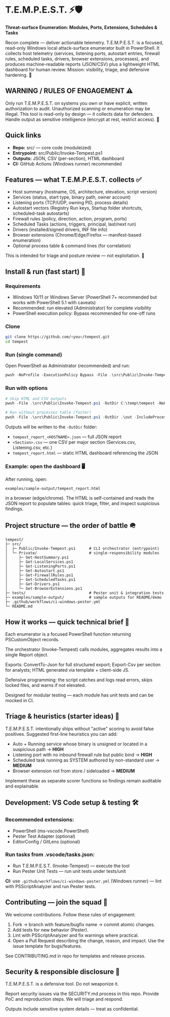# T.E.M.P.E.S.T. ⚡️🛡️

**Threat-surface Enumeration: Modules, Ports, Extensions, Schedules & Tasks**

Recon complete — deliver actionable telemetry. T.E.M.P.E.S.T. is a focused, read-only Windows local attack-surface enumerator built in PowerShell. It collects host telemetry (services, listening ports, autostart entries, firewall rules, scheduled tasks, drivers, browser extensions, processes), and produces machine-readable reports (JSON/CSV) plus a lightweight HTML dashboard for human review. Mission: visibility, triage, and defensive hardening. 🎯

## WARNING / RULES OF ENGAGEMENT ⚠️

Only run T.E.M.P.E.S.T. on systems you own or have explicit, written authorization to audit. Unauthorized scanning or enumeration may be illegal. This tool is read-only by design — it collects data for defenders. Handle output as sensitive intelligence (encrypt at rest, restrict access). 🔐

## Quick links

- **Repo:** src/ — core code (moduleized)
- **Entrypoint:** src/Public/Invoke-Tempest.ps1
- **Outputs:** JSON, CSV (per-section), HTML dashboard
- **CI:** GitHub Actions (Windows runner) recommended

## Features — what T.E.M.P.E.S.T. collects ✅

- Host summary (hostname, OS, architecture, elevation, script version)
- Services (status, start type, binary path, owner account)
- Listening ports (TCP/UDP, owning PID, process details)
- Autostart vectors (Registry Run keys, Startup folder shortcuts, scheduled-task autostarts)
- Firewall rules (policy, direction, action, program, ports)
- Scheduled Tasks (actions, triggers, principal, last/next run)
- Drivers (installed/signed drivers, INF file info)
- Browser extensions (Chrome/Edge/Firefox — manifest-based enumeration)
- Optional process table & command lines (for correlation)

This is intended for triage and posture review — not exploitation. 🧭

## Install & run (fast start) 🏁

### Requirements

- Windows 10/11 or Windows Server (PowerShell 7+ recommended but works with PowerShell 5.1 with caveats)
- Recommended: run elevated (Administrator) for complete visibility
- PowerShell execution policy: Bypass recommended for one-off runs

### Clone

```bash
git clone https://github.com/<you>/tempest.git
cd tempest
```

### Run (single command)

Open PowerShell as Administrator (recommended) and run:

```powershell
pwsh -NoProfile -ExecutionPolicy Bypass -File .\src\Public\Invoke-Tempest.ps1 -OutDir .\examples\sample-output
```

### Run with options

```powershell
# Skip HTML and CSV outputs
pwsh -File .\src\Public\Invoke-Tempest.ps1 -OutDir C:\temp\tempest -NoHtml -NoCsv

# Run without processes table (faster)
pwsh -File .\src\Public\Invoke-Tempest.ps1 -OutDir .\out -IncludeProcesses:$false
```

Outputs will be written to the `-OutDir` folder:

- `tempest_report_<HOSTNAME>.json` — full JSON report
- `<Section>.csv` — one CSV per major section (Services.csv, Listening.csv, etc.)
- `tempest_report.html` — static HTML dashboard referencing the JSON

### Example: open the dashboard 🖥️

After running, open:

```
examples/sample-output/tempest_report.html
```

in a browser (edge/chrome). The HTML is self-contained and reads the JSON report to populate tables: quick triage, filter, and inspect suspicious findings.

## Project structure — the order of battle 🪖

```
tempest/
├─ src/
│  ├─ Public/Invoke-Tempest.ps1      # CLI orchestrator (entrypoint)
│  └─ Private/                       # single-responsibility modules
│     ├─ Get-HostSummary.ps1
│     ├─ Get-LocalServices.ps1
│     ├─ Get-ListeningPorts.ps1
│     ├─ Get-Autostart.ps1
│     ├─ Get-FirewallRules.ps1
│     ├─ Get-ScheduledTasks.ps1
│     ├─ Get-Drivers.ps1
│     └─ Get-BrowserExtensions.ps1
├─ tests/                            # Pester unit & integration tests
├─ examples/sample-output/           # sample outputs for README/demo
├─ .github/workflows/ci-windows-pester.yml
└─ README.md
```

## How it works — quick technical brief 🧾

Each enumerator is a focused PowerShell function returning PSCustomObject records.

The orchestrator (Invoke-Tempest) calls modules, aggregates results into a single Report object.

Exports: ConvertTo-Json for full structured export; Export-Csv per section for analysts; HTML generated via template + client-side JS.

Defensive programming: the script catches and logs read errors, skips locked files, and warns if not elevated.

Designed for modular testing — each module has unit tests and can be mocked in CI.

## Triage & heuristics (starter ideas) 🔎

T.E.M.P.E.S.T. intentionally ships without "active" scoring to avoid false positives. Suggested first-line heuristics you can add:

- Auto + Running service whose binary is unsigned or located in a suspicious path → **HIGH**
- Listening port with no inbound firewall rule but public bind → **HIGH**
- Scheduled task running as SYSTEM authored by non-standard user → **MEDIUM**
- Browser extension not from store / sideloaded → **MEDIUM**

Implement these as separate scorer functions so findings remain auditable and explainable.

## Development: VS Code setup & testing 🛠️

### Recommended extensions:

- PowerShell (ms-vscode.PowerShell)
- Pester Test Adapter (optional)
- EditorConfig / GitLens (optional)

### Run tasks from .vscode/tasks.json:

- Run T.E.M.P.E.S.T. (Invoke-Tempest) — execute the tool
- Run Pester Unit Tests — run unit tests under tests/unit

**CI:** use `.github/workflows/ci-windows-pester.yml` (Windows runner) — lint with PSScriptAnalyzer and run Pester tests.

## Contributing — join the squad 🤝

We welcome contributions. Follow these rules of engagement:

1. Fork → branch with feature/bugfix name → commit atomic changes.
2. Add tests for new behavior (Pester).
3. Lint with PSScriptAnalyzer and fix warnings where practical.
4. Open a Pull Request describing the change, reason, and impact. Use the issue template for bugs/features.

See CONTRIBUTING.md in repo for templates and release process.

## Security & responsible disclosure 🧯

T.E.M.P.E.S.T. is a defensive tool. Do not weaponize it.

Report security issues via the SECURITY.md process in this repo. Provide PoC and reproduction steps. We will triage and respond.

Outputs include sensitive system details — treat as confidential.